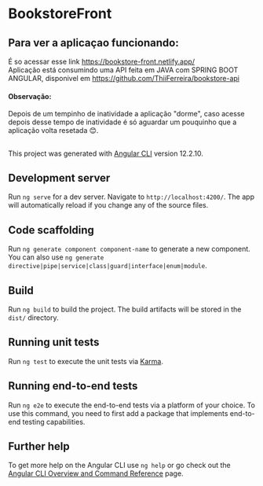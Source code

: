 # BookstoreFront

## Para ver a aplicaçao funcionando: 
É so acessar esse link https://bookstore-front.netlify.app/ <br>
Aplicação está consumindo uma API feita em JAVA com SPRING BOOT ANGULAR, disponivel em https://github.com/ThiiFerreira/bookstore-api
#### Observação:
Depois de um tempinho de inatividade a aplicação "dorme", caso acesse depois desse tempo de inatividade é só aguardar um pouquinho que a aplicação volta resetada 😊.

##
This project was generated with [Angular CLI](https://github.com/angular/angular-cli) version 12.2.10.

## Development server

Run `ng serve` for a dev server. Navigate to `http://localhost:4200/`. The app will automatically reload if you change any of the source files.

## Code scaffolding

Run `ng generate component component-name` to generate a new component. You can also use `ng generate directive|pipe|service|class|guard|interface|enum|module`.

## Build

Run `ng build` to build the project. The build artifacts will be stored in the `dist/` directory.

## Running unit tests

Run `ng test` to execute the unit tests via [Karma](https://karma-runner.github.io).

## Running end-to-end tests

Run `ng e2e` to execute the end-to-end tests via a platform of your choice. To use this command, you need to first add a package that implements end-to-end testing capabilities.

## Further help

To get more help on the Angular CLI use `ng help` or go check out the [Angular CLI Overview and Command Reference](https://angular.io/cli) page.
